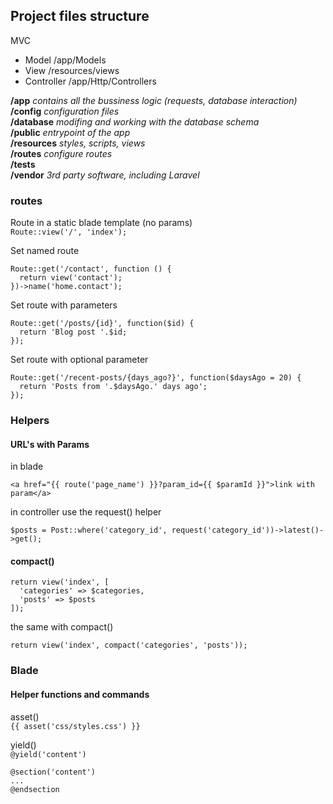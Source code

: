 ## Project files structure

MVC   
- Model /app/Models  
- View /resources/views  
- Controller /app/Http/Controllers  

__/app__ _contains all the bussiness logic (requests, database interaction)_  
__/config__ _configuration files_  
__/database__ _modifing and working with the database schema_  
__/public__ _entrypoint of the app_  
__/resources__ _styles, scripts, views_  
__/routes__ _configure routes_  
__/tests__  
__/vendor__ _3rd party software, including Laravel_  

### routes

Route in a static blade template (no params)  
`Route::view('/', 'index');`  

Set named route  
```
Route::get('/contact', function () {    
  return view('contact');    
})->name('home.contact');
```  

Set route with parameters  
```
Route::get('/posts/{id}', function($id) {  
  return 'Blog post '.$id;  
});
```  

Set route with optional parameter  
```
Route::get('/recent-posts/{days_ago?}', function($daysAgo = 20) {  
  return 'Posts from '.$daysAgo.' days ago';  
});
```  

### Helpers

#### URL's with Params  

in blade  
```
<a href="{{ route('page_name') }}?param_id={{ $paramId }}">link with param</a>
```

in controller use the request() helper  
```
$posts = Post::where('category_id', request('category_id'))->latest()->get();
```  

#### compact()  

```
return view('index', [
  'categories' => $categories,
  'posts' => $posts
]);
```  

the same with compact()   

`return view('index', compact('categories', 'posts'));`  

### Blade

#### Helper functions and commands

asset()  
`{{ asset('css/styles.css') }}`  

yield()  
`@yield('content')`  
```
@section('content')
...
@endsection
```






